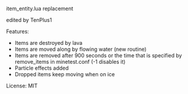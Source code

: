 item_entity.lua replacement

edited by TenPlus1

Features:
- Items are destroyed by lava
- Items are moved along by flowing water (new routine)
- Items are removed after 900 seconds or the time that is specified by
   remove_items in minetest.conf (-1 disables it)
- Particle effects added
- Dropped items keep moving when on ice

License: MIT
